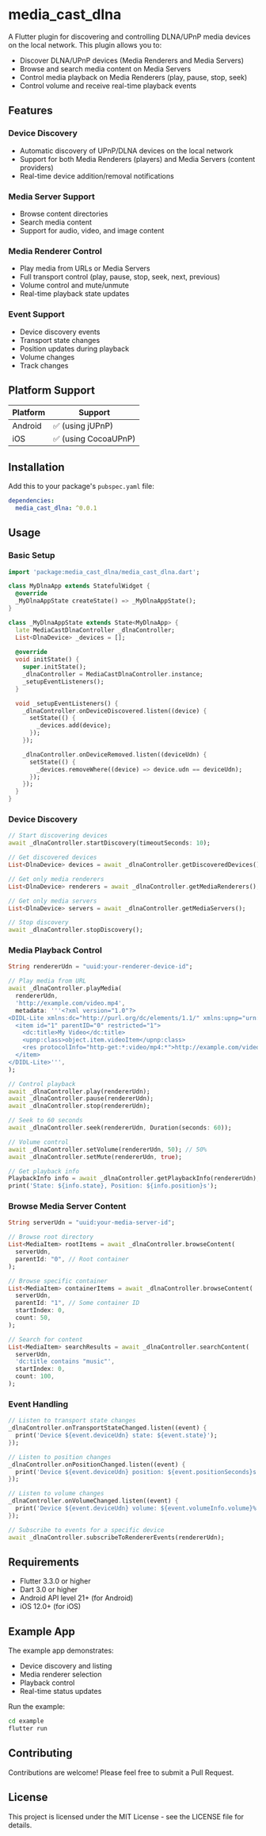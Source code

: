 # media_cast_dlna

A Flutter plugin for discovering and controlling DLNA/UPnP media devices on the local network. This plugin allows you to:

- Discover DLNA/UPnP devices (Media Renderers and Media Servers)
- Browse and search media content on Media Servers
- Control media playback on Media Renderers (play, pause, stop, seek)
- Control volume and receive real-time playback events

## Features

### Device Discovery
- Automatic discovery of UPnP/DLNA devices on the local network
- Support for both Media Renderers (players) and Media Servers (content providers)
- Real-time device addition/removal notifications

### Media Server Support
- Browse content directories
- Search media content
- Support for audio, video, and image content

### Media Renderer Control
- Play media from URLs or Media Servers
- Full transport control (play, pause, stop, seek, next, previous)
- Volume control and mute/unmute
- Real-time playback state updates

### Event Support
- Device discovery events
- Transport state changes
- Position updates during playback
- Volume changes
- Track changes

## Platform Support

| Platform | Support |
|----------|---------|
| Android  | ✅ (using jUPnP) |
| iOS      | ✅ (using CocoaUPnP) |

## Installation

Add this to your package's `pubspec.yaml` file:

```yaml
dependencies:
  media_cast_dlna: ^0.0.1
```

## Usage

### Basic Setup

```dart
import 'package:media_cast_dlna/media_cast_dlna.dart';

class MyDlnaApp extends StatefulWidget {
  @override
  _MyDlnaAppState createState() => _MyDlnaAppState();
}

class _MyDlnaAppState extends State<MyDlnaApp> {
  late MediaCastDlnaController _dlnaController;
  List<DlnaDevice> _devices = [];
  
  @override
  void initState() {
    super.initState();
    _dlnaController = MediaCastDlnaController.instance;
    _setupEventListeners();
  }

  void _setupEventListeners() {
    _dlnaController.onDeviceDiscovered.listen((device) {
      setState(() {
        _devices.add(device);
      });
    });

    _dlnaController.onDeviceRemoved.listen((deviceUdn) {
      setState(() {
        _devices.removeWhere((device) => device.udn == deviceUdn);
      });
    });
  }
}
```

### Device Discovery

```dart
// Start discovering devices
await _dlnaController.startDiscovery(timeoutSeconds: 10);

// Get discovered devices
List<DlnaDevice> devices = await _dlnaController.getDiscoveredDevices();

// Get only media renderers
List<DlnaDevice> renderers = await _dlnaController.getMediaRenderers();

// Get only media servers
List<DlnaDevice> servers = await _dlnaController.getMediaServers();

// Stop discovery
await _dlnaController.stopDiscovery();
```

### Media Playback Control

```dart
String rendererUdn = "uuid:your-renderer-device-id";

// Play media from URL
await _dlnaController.playMedia(
  rendererUdn,
  'http://example.com/video.mp4',
  metadata: '''<?xml version="1.0"?>
<DIDL-Lite xmlns:dc="http://purl.org/dc/elements/1.1/" xmlns:upnp="urn:schemas-upnp-org:metadata-1-0/upnp/" xmlns="urn:schemas-upnp-org:metadata-1-0/DIDL-Lite/">
  <item id="1" parentID="0" restricted="1">
    <dc:title>My Video</dc:title>
    <upnp:class>object.item.videoItem</upnp:class>
    <res protocolInfo="http-get:*:video/mp4:*">http://example.com/video.mp4</res>
  </item>
</DIDL-Lite>''',
);

// Control playback
await _dlnaController.play(rendererUdn);
await _dlnaController.pause(rendererUdn);
await _dlnaController.stop(rendererUdn);

// Seek to 60 seconds
await _dlnaController.seek(rendererUdn, Duration(seconds: 60));

// Volume control
await _dlnaController.setVolume(rendererUdn, 50); // 50%
await _dlnaController.setMute(rendererUdn, true);

// Get playback info
PlaybackInfo info = await _dlnaController.getPlaybackInfo(rendererUdn);
print('State: ${info.state}, Position: ${info.position}s');
```

### Browse Media Server Content

```dart
String serverUdn = "uuid:your-media-server-id";

// Browse root directory
List<MediaItem> rootItems = await _dlnaController.browseContent(
  serverUdn,
  parentId: "0", // Root container
);

// Browse specific container
List<MediaItem> containerItems = await _dlnaController.browseContent(
  serverUdn,
  parentId: "1", // Some container ID
  startIndex: 0,
  count: 50,
);

// Search for content
List<MediaItem> searchResults = await _dlnaController.searchContent(
  serverUdn,
  'dc:title contains "music"',
  startIndex: 0,
  count: 100,
);
```

### Event Handling

```dart
// Listen to transport state changes
_dlnaController.onTransportStateChanged.listen((event) {
  print('Device ${event.deviceUdn} state: ${event.state}');
});

// Listen to position changes
_dlnaController.onPositionChanged.listen((event) {
  print('Device ${event.deviceUdn} position: ${event.positionSeconds}s');
});

// Listen to volume changes
_dlnaController.onVolumeChanged.listen((event) {
  print('Device ${event.deviceUdn} volume: ${event.volumeInfo.volume}%');
});

// Subscribe to events for a specific device
await _dlnaController.subscribeToRendererEvents(rendererUdn);
```

## Requirements

- Flutter 3.3.0 or higher
- Dart 3.0 or higher
- Android API level 21+ (for Android)
- iOS 12.0+ (for iOS)

## Example App

The example app demonstrates:
- Device discovery and listing
- Media renderer selection
- Playback control
- Real-time status updates

Run the example:
```bash
cd example
flutter run
```

## Contributing

Contributions are welcome! Please feel free to submit a Pull Request.

## License

This project is licensed under the MIT License - see the LICENSE file for details.

